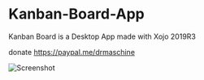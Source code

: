 # Kanban-Board-App
Kanban Board is a Desktop App made with Xojo 2019R3

donate
https://paypal.me/drmaschine

![Screenshot](https://github.com/MarkusRau/Kanban-Board-App/blob/master/screenshots/Snap_2019.12.24_10h27m24s_001_Kanban.png?raw=true)
